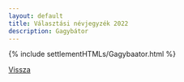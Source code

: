 ```yaml
---
layout: default
title: Választási névjegyzék 2022
description: Gagybátor
---
```


{% include settlementHTMLs/Gagybaator.html %}

[Vissza](../)